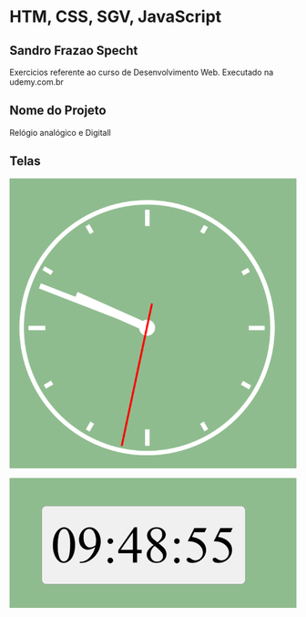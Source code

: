 # HTM, CSS, SGV, JavaScript

## Sandro Frazao Specht

Exercicios referente ao curso de Desenvolvimento Web. 
Executado na udemy.com.br 

## Nome do Projeto
Relógio analógico e Digitall

## Telas
![tela1][tela1]


![tela2][tela2]



[tela1]: 1.png
[tela2]: 2.png
